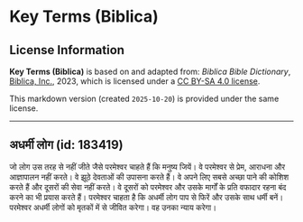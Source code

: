 # Key Terms (Biblica)

## License Information

**Key Terms (Biblica)** is based on and adapted from: _Biblica Bible Dictionary_, [Biblica, Inc.](https://www.biblica.com/), 2023, which is licensed under a [CC BY-SA 4.0 license](https://creativecommons.org/licenses/by-sa/4.0/legalcode.en).

This markdown version (created `2025-10-20`) is provided under the same license.



--------------------------------

## अधर्मी लोग (id: 183419)

जो लोग उस तरह से नहीं जीते जैसे परमेश्‍वर चाहते हैं कि मनुष्य जियें। वे परमेश्‍वर से प्रेम, आराधना और आज्ञापालन नहीं करते। वे झूठे देवताओं की उपासना करते हैं। वे अपने लिए सबसे अच्छा पाने की कोशिश करते हैं और दूसरों की सेवा नहीं करते। वे दूसरों को परमेश्वर और उसके मार्गों के प्रति वफादार रहना बंद करने का भी प्रयास करते हैं। परमेश्वर चाहता है कि अधर्मी लोग पाप से फिरें और उसके साथ धर्मी बनें। परमेश्वर अधर्मी लोगों को मृतकों में से जीवित करेगा। वह उनका न्याय करेगा।


